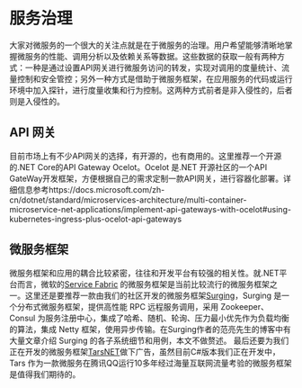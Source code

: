 # 服务治理
大家对微服务的一个很大的关注点就是在于微服务的治理。用户希望能够清晰地掌握微服务的性能、调用分析以及依赖关系等数据。这些数据的获取一般有两种方式：一种是通过设置API网关进行微服务访问的转发，实现对调用的度量统计、流量控制和安全管控；另外一种方式是借助于微服务框架，在应用服务的代码或运行环境中加入探针，进行度量收集和行为控制。这两种方式前者是非入侵性的，后者则是入侵性的。

## API 网关
目前市场上有不少API网关的选择，有开源的，也有商用的。这里推荐一个开源的.NET Core的API Gateway Ocelot。Ocelot 是.NET 开源社区的一个API GateWay开发框架，方便根据自己的需求定制一款API网关，进行容器化部署。详细信息参考https://docs.microsoft.com/zh-cn/dotnet/standard/microservices-architecture/multi-container-microservice-net-applications/implement-api-gateways-with-ocelot#using-kubernetes-ingress-plus-ocelot-api-gateways

## 微服务框架
微服务框架和应用的耦合比较紧密，往往和开发平台有较强的相关性。就.NET平台而言，微软的[Service Fabric](https://github.com/Microsoft/service-fabric) 的微服务框架是当前比较流行的微服务框架之一。这里还是要推荐一款由我们的社区开发的微服务框架[Surging](https://github.com/dotnetcore/surging)，Surging 是一个分布式微服务框架，提供高性能 RPC 远程服务调用，采用 Zookeeper、Consul 为服务注册中心，集成了哈希、随机、轮询、压力最小优先作为负载均衡的算法，集成 Netty 框架，使用异步传输。在Surging作者的范亮先生的博客中有大量文章介绍 Surging 的各子系统细节和用例，本文不做赘述。
最后还要为我们正在开发的微服务框架[TarsNET](https://github.com/TarsNET )做下广告，虽然目前C#版本我们正在开发中，Tars 作为一款微服务在腾讯QQ运行10多年经过海量互联网流量考验的微服务框架是值得我们期待的。
